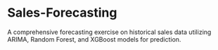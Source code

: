 # Sales-Forecasting
A comprehensive forecasting exercise on historical sales data utilizing ARIMA, Random Forest, and XGBoost models for prediction. 
